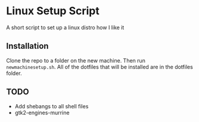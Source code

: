 # Linux Setup Script
A short script to set up a linux distro how I like it

## Installation
Clone the repo to a folder on the new machine. Then run `newmachinesetup.sh`. All of the dotfiles that will be installed are in the dotfiles folder.


## TODO
  - Add shebangs to all shell files
  - gtk2-engines-murrine
